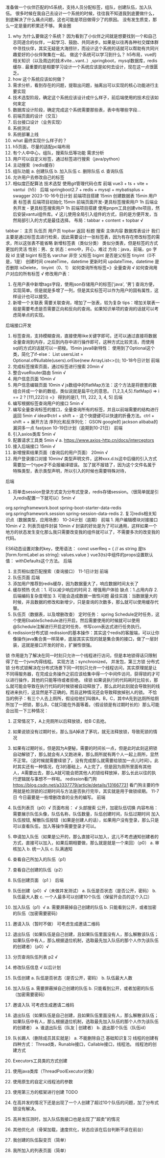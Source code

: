 准备做一个伙伴匹配的h5系统，支持人员分配标签，组队，创建队伍，加入队伍。
很多时候在我自己去设计一个系统的时候，往往我不知道我到底要做什么，到底解决了什么痛点问题，这也可能是项目做得少了的原因。
没有发生质变，那么一定是量的积累还不够。
黄金圈
1. why
   为什么要做这个系统？
   因为看到了小伙伴之间就是想要找到一个和自己志同道合的伙伴，一起学习、鼓励、共同进步。如果是以往再各种社交媒体群中寻找伙伴，其实无疑是大海捞针，而设计这个系统的话就可以帮助有共同兴趣爱好的小伙伴聚集在一起。
   做这个系统可以学习到什么？
   h5布局，vue的相关知识（以及周边的技术vite...vant..）,springboot，mysql数据库，redis缓存..
   最重要的是相要学习设计一个系统应该是如何去设计，现在这一点很匮乏。
2. how
   这个系统应该如何做？
1. 需求分析，看到存在的问题，提取出问题，抽离出可以实现的核心功能进行主要实现
2. 技术选型阶段，确定这个系统应该设计成什么样子，前后端使用的技术应该如何来定
3. 数据库设计阶段，确定完成这个系统需要那些表，表中有哪些字段...
4. 前端页面的设计（交互）
5. 后台接口设计（业务实现）
6. 系统测试
7. 系统部署上线
3. what
   最终实现什么样子的？
1. h5页面，尽量的适配pc端布局
2. 有个人中中心，组队，搜索队伍等功能
   需求分析
1. 用户可以自定义标签，通过标签进行搜索（java/python）
2. 主动搜索（redis缓存）
3. 组队功能
   a. 创建队伍
   b. 加入队伍
   c. 删除队伍
   d. 查询队伍
4. 允许用户去修改自己的标签
5. 相似度匹配算法
   技术选型
   使用git管理代码仓库
   前端
   vue3 + ts + vite + vantui（h5）
   后端
   springboot2.7 + redis + mysql + mybatisplus + swagger
   2023-10-16今日计划
   前端项目搭建 15min
   创建数据表    15min
   用户表
   标签表
   后端项目初始化 15min
   前端页面开发-更具标签搜索用户     1h
   后端业务开发 - 更具标签搜索用户     1h
   前端项目搭建
   使用pnpm工具创建vite项目，然后安装vantui组件库。√
   这儿使用全局引入组件的方式，目的是方便开发，当然局部引入的方式是最佳选择。
   布局：tabbar + content + topbar   √

tabbar：
主页
队伍页
用户页
topbar
返回
标题
搜索
主体内容
数据库表设计
我们主要是通过标签去进行检索，因此需要设计一张标签表，因为有存在修改标签的需求，所以这张表不能省略
新增标签表（类似分类）
类似分类表，但是标签的方式更加的灵活
性别：男、女
状态：emo中，开心，难过
方向：java，前端，go
字段
id 主键 bigint
标签名 varchar 非空
父标签 bigint
是否是父标签 tinyint（0不是，1是）
创建时间 createTime，datetime
更新时间 updateTime，datetime
是否删除 isDelete， tinyint（0、1）
如何查询所有标签=》全量查询 √
如何查询用户对应的所有标签  √
修改用户表：
1. 在用户表中新增tags字段，使用json存储用户的标签['java', '男']
   查询方便，实现简单。但是就是多增了一列，但是其实标签可以作为用户的固有属性，这样设计也可以接受。
2. 新增一个关联表
   需要关联查询，增加了一张表，较为复杂
   tips：增加关联表一般是需要考虑是否需要正向和反向的查询。如果知识单项的查询的话就可以考虑简单点的实现。

后端接口开发
1. 标签查询，支持模糊查询，直接使用like关键字即可。还可以通过直接将数据全量查询到内存，之后到内存中进行操作即可，这种方式比较灵活，而使用sql的方式的话就可以一把梭。15min
   java8新特性：
   使用到了Optional这个类，简化了if-else：
   List<User> usersList = Optional.ofNullable(users).orElse(new ArrayList<>());
   10-18今日计划
   前端
1. 完成标签搜索页面，通过标签进行搜索 20min √
2. 整合vueRouter路由 5min √
3. 用户信息页面     10min √
4. 用户信息编辑页面  10min √
   js数组中的flatMap方法：这个方法是将嵌套的数组合并成一个新的数组，类似说就是扁平化的意思。
   [1,2,3,4,5].flatMap(i => i == 2 ? [111,222]:i) =》 得到的是[1, 111, 222, 3, 4, 5]
   后端
1. 编写根据标签查询用户的接口 5min √
2. 编写全量查询标签的接口，全量查询所有的标签，并且以前端需要的结构进行返回 5min √
   idea中ctrl + shift + - 这个快捷键可以快速的折叠方法。ctrl + shift + + 展开方法
   序列化和反序列化：
   GSON   google的
   jackson  alibaba的漏洞多一点
   fastjson
   10-19日计划（逾期到10-21日）
   前端
1. 引入axios类库  5min √
2. 配置请求工具类  5min √
   a. https://www.axios-http.cn/docs/interceptors
3. 接入后端接口      15min √
4. 新增搜索结果页面（查询后的用户页面） 20min √
5. 用户登录接口对接 10min√
   类型声明文件，这种xxx.d.ts这中后缀的引入方式需要加一个type才不会报编译错误。
   加了就不报错了，因为这个文件名属于特殊类型，表示类型声明，所以引入的时候也需要特殊对待，

后端
1. 将单击session登录方式变为分布式登录，redis存储session。（很简单就是引入redis配置一下就可以）5min √
<!-- redis -->
<dependency>
    <groupId>org.springframework.boot</groupId>
    <artifactId>spring-boot-starter-data-redis</artifactId>
</dependency>
<dependency>
    <groupId>org.springframework.session</groupId>
    <artifactId>spring-session-data-redis</artifactId>
</dependency>
2. 复习redis相关知识点（数据类型，应用场景）
10-24计划（逾期）
前端
1. 用户编辑模块对接接口  10min √
2. 列表页组件封装   10min √
封装的好处是为了可以通用，这样如果一个地方的状态发生变化那么我只需要改变我的组件就可以了，不需要多次的改变我的代码。

ES6动态设置对象的key，使用语法：
const userReq = {
// as string 是ts
[form.formLabel as string]: values.value
}
vue3(ts)中组件的props设置默认值：
withDefaults这个方法。
后端
1. 主页相似度匹配搜索（查询接口）
   11-1日计划
   前端
1. 队伍页面
   后端
1. 添加用户推荐到redis缓存，因为数据量大了，响应数据时间太长了
2. 缓存预热
   优点：1. 可以减少响应的时间 2. 增强用户体验
   缺点：1.占用内存 2. 后端编码复杂度增加 3. 可能会造成数据一致性问题
   最佳实践：当数据量大的时候，并且数据的修改和新增少，只是查询的次数多，那么就可以使用缓存代替。
3. 队伍页（数据表，以及增删改查）
   定时任务：
   spring Schedule定时任务，这个使用EbableSchedule进行开启，然后需要使用的时候就可以使用@Schedule注解进行开启定时任务，书写corn表达式进行任务执行。
4. redission分布式锁
   redission的基本操作：其实这个redis的客服端，可以让你像操作java集合类一样简单，底层其实实现的就是集合类的接口，做了一层封装，这就是接口开发的好处，扩展性很强。


锁
作用是为了解决在同一时刻只允许一个线程进行访问，但是本地锁得话只限制得了在一个jvm内得线程。
实现方法：synchronized， 并发包，第三方锁
分布式锁
分布式锁解决在分布式场景下同一时刻只允许一个线程访问，其实原理就是让不同得服务器，在完成业务操作之前应该给集中得一个中间件访问，获得锁的才可以进行操作，其他的只能等待或者拒绝。
续锁
如果说执行的代码耗时比较长，那么就可能会导致在执行代码的时候锁被自动释放了，那么此时此刻就会导致别的线程进来执行，这显然是不正确的。而且这种情况还会导致释放掉别人的锁。
不恰当的例子：有三个人去上厕所，假设给他们叫做A，B，C，其中A先到达厕所给厕所加了一把锁，那么B，C就只能在外面等着。（假设锁是有过期时长的）那么可能会出现一下三种情况：
1. 正常情况下，A上完厕所以后释放锁，给B C去抢。
2. 如果说锁没有过期时长，那么当A掉进了茅坑，就无法释放锁，导致死锁的情况
3. 如果有过期时长，但是因为A便秘，需要的时间长一点，但是此时此刻这把锁自动解锁了，那么就会有人又跑进来，那么厕所就有两个人一起上厕所，显然不正常。（这时候就需要续锁了，没有完成那么就需要给锁加一点儿时间）。此时其实还有一种情况，在3的基础上，A上完了，但是因为厕所里面有其他人，A需要出去，那么A就可能会把其他人的锁给释放掉，那么长此以往的执行逻辑就与事想不一样啦。
   redission看门狗
   https://blog.csdn.net/a3337779/article/details/131667731
   看门狗主要的作用就是检测锁的过期时间与方法是否执行完毕，其实就是用于做锁续期。
   11-7日
   今日最要是一些增删改查的业务的编写。
   前端
1. 队伍列表页（p0）√
   页面布局： √
   头部搜索
   公开，加密队伍切换
   内容布局：
   需要展示队伍头像，队伍名称，队伍数量，队伍创建时间，队伍过期时间
   加入队伍按钮, 解散队伍按钮（如果是创建人的话），如果用户没有登录，那么只是可以查看队伍，加入等操作需要登录才可以。
2. 申请加入队伍（如果是公开的，那么直接可以加入，这儿不考虑通知创建者的方式，直接可以加入，如果后期相要做，那么就是就是一个来回）（p0）
   a. 审核加入
   b. 统一入队
   c. 队满通知
3. 查看自己所加入的队伍（p1）
4. 查看自己创建的队伍（p2）
5. 队伍创建页面   （p1	）
   后端
1. 队伍创建（p0）√（未做并发测试）
   a. 队伍是否状态（是否公开，密码）
   b. 队伍最大人数
   c. 一个人最多可以创建10个队伍（保留开会员的这个入口）
2. 加入队伍（p1）√
   a. 需要屏蔽掉自己创建的队伍
   b. 只能看到公开，或者加密的队伍（加密需要密码）
3. 邀请入队（暂时不做）
   可考虑生成邀请二维码
4. 退出队伍（如果队伍是自己创建，且如果队伍里面没有人，那么解散该队伍；如果队伍中有人，那么根据退位机制，选取最先加入队伍的那个人作为该队伍的创建者）（p0）√
5. 分页查询队伍列表 p2 √
6. 修改队伍信息       √
   以后计划

1. 队伍创建
   a. 队伍是否状态（是否公开，密码）
   b. 队伍最大人数
2. 加入队伍
   a. 需要屏蔽掉自己创建的队伍
   b. 只能看到公开，或者加密的队伍（加密需要密码）
3. 邀请入队
   可考虑生成邀请二维码
4. 退出队伍（如果队伍是自己创建，且如果队伍里面没有人，那么解散该队伍；如果队伍中有人，那么根据退位机制，选取最先加入队伍的那个人作为该队伍的创建者）
   a. 谁退出队伍（队友 | 创建者）
   b. 退出那个队伍（队伍id）
5. 队长踢人（删除成员其实就是）
   a. 不能删除自己
   基础知识复习
   线程的创建有四种方式： Thread类，Runable接口，Callable接口，线程池。
   线程池的创建方式
1. Executors工具类的方式创建
2. 使用java类库（ThreadPoolExecutor对象）
3. 使用原生的自定义线程池的参数
4. 使用第三方的框架进行创建
   TODO
1. 在高并发的情况下还是出现了一个人创建了超过10个队伍的问题，加了分布式锁没有解决。
2. 高并发压测时，加入队伍我接口也是出现了"超卖"的情况
3. 其他优化点（骨架加载，速度优化，状态应该在后台判断不该在前台）
4. 我创建的队伍裂变页（简单）
5. 我所加入的列表页面（简单）